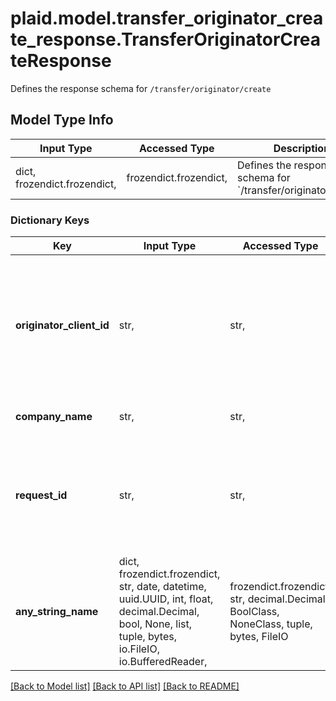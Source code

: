 # plaid.model.transfer_originator_create_response.TransferOriginatorCreateResponse

Defines the response schema for `/transfer/originator/create`

## Model Type Info
Input Type | Accessed Type | Description | Notes
------------ | ------------- | ------------- | -------------
dict, frozendict.frozendict,  | frozendict.frozendict,  | Defines the response schema for &#x60;/transfer/originator/create&#x60; | 

### Dictionary Keys
Key | Input Type | Accessed Type | Description | Notes
------------ | ------------- | ------------- | ------------- | -------------
**originator_client_id** | str,  | str,  | Client ID of the originator. This identifier will be used when creating transfers and should be stored associated with end user information. | 
**company_name** | str,  | str,  | The company name of the end customer. | 
**request_id** | str,  | str,  | A unique identifier for the request, which can be used for troubleshooting. This identifier, like all Plaid identifiers, is case sensitive. | 
**any_string_name** | dict, frozendict.frozendict, str, date, datetime, uuid.UUID, int, float, decimal.Decimal, bool, None, list, tuple, bytes, io.FileIO, io.BufferedReader,  | frozendict.frozendict, str, decimal.Decimal, BoolClass, NoneClass, tuple, bytes, FileIO | any string name can be used but the value must be the correct type | [optional]

[[Back to Model list]](../../README.md#documentation-for-models) [[Back to API list]](../../README.md#documentation-for-api-endpoints) [[Back to README]](../../README.md)

